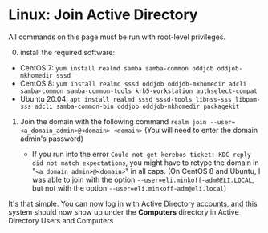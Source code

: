 <!--
SPDX-FileCopyrightText: 2021 - 2024 Eli Array Minkoff

SPDX-License-Identifier: CC-BY-SA-4.0
-->

# Linux: Join Active Directory

All commands on this page must be run with root-level privileges.

0. install the required software:

 * CentOS 7: `yum install realmd samba samba-common oddjob oddjob-mkhomedir sssd`
 * CentOS 8: `yum install realmd sssd oddjob oddjob-mkhomedir adcli samba-common samba-common-tools krb5-workstation authselect-compat`
 * Ubuntu  20.04: `apt install realmd sssd sssd-tools libnss-sss libpam-sss adcli samba-common-bin oddjob oddjob-mkhomedir packagekit`

1. Join the domain with the following command `realm join --user=<a_domain_admin>@<domain> <domain>` (You will need to enter the domain admin's password)

    * If you run into the error `Could not get kerebos ticket: KDC reply did not match expectations`, you might have to retype the domain in "`<a_domain_admin>@<domain>`" in all caps. (On CentOS 8 and Ubuntu, I was able to join with the option `--user=eli.minkoff-adm@ELI.LOCAL`, but not with the option `--user=eli.minkoff-adm@eli.local`)

It's that simple. You can now log in with Active Directory accounts, and this system should now show up under the **Computers** directory in Active Directory Users and Computers

